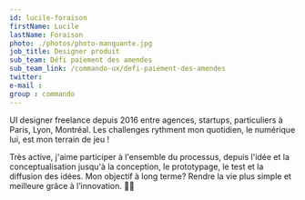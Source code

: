 ```yaml
---
id: lucile-foraison
firstName: Lucile
lastName: Foraison
photo: ./photos/photo-manquante.jpg
job_title: Designer produit
sub_team: Défi paiement des amendes
sub_team_link: /commando-ux/defi-paiement-des-amendes
twitter:
e-mail :
group : commando
---
```


UI designer freelance depuis 2016 entre agences, startups, particuliers à Paris, Lyon, Montréal. Les challenges rythment mon quotidien, le numérique lui, est mon terrain de jeu !

Très active, j'aime participer à l'ensemble du processus, depuis l'idée et la conceptualisation jusqu'à la conception, le prototypage, le test et la diffusion des idées. Mon objectif à long terme? Rendre la vie plus simple et meilleure grâce à l’innovation. 🌈🤘
